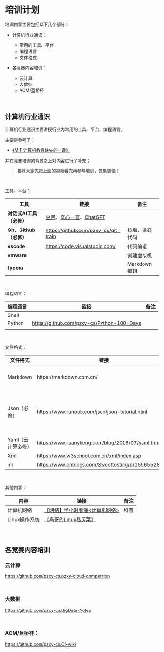 # 培训计划

培训内容主要包括以下几个部分：

- 计算机行业通识：
    - 常用的工具、平台
    - 编程语言
    - 文件格式

- 各竞赛内容培训：
    - 云计算
    - 大数据
    - ACM/蓝桥杯


<br/>

## 计算机行业通识

计算机行业通识主要讲授行业内常用的工具、平台、编程语言。

主要是参考了：

-   [《MIT 计算机教育缺失的一课》](https://space.bilibili.com/518734451/channel/seriesdetail?sid=3320015)

并在竞赛培训的背景之上对内容进行了补充；

>   **推荐大家先把上面的视频看完再参与培训，效果更佳！**

<br/>

工具、平台：

| 工具                     | 链接                                                         | 备注           |
| ------------------------ | ------------------------------------------------------------ | -------------- |
| **对话式AI工具（必修）** | [豆包](https://www.doubao.com/chat/)、[文心一言](https://yiyan.baidu.com/)、[ChatGPT](https://chat.tinycms.xyz:3002/) |                |
| **Git、Github（必修）**  | https://github.com/pzxy-cs/git-train                         | 拉取、提交代码 |
| **vscode**               | https://code.visualstudio.com/                               | 代码编辑       |
| **vmware**               |                                                              | 创建虚拟机     |
| **typora**               |                                                              | Markdown编辑   |

<br/>


编程语言：

| 编程语言 | 链接                                       | 备注 |
| -------- | ------------------------------------------ | ---- |
| Shell    |                                            |      |
| Python   | https://github.com/pzxy-cs/Python-100-Days |      |
|          |                                            |      |

<br/>

文件格式：

| 文件格式           | 链接                                                 | 备注                 |
| ------------------ | ---------------------------------------------------- | -------------------- |
| Markdown           | https://markdown.com.cn/                             | 记笔记格式           |
| Json（必修）       | https://www.runoob.com/json/json-tutorial.html       | 配置、前后端请求格式 |
| Yaml（云计算必修） | https://www.ruanyifeng.com/blog/2016/07/yaml.html    | 配置                 |
| Xml                | https://www.w3school.com.cn/xml/index.asp            | 配置                 |
| ini                | https://www.cnblogs.com/Sweettesting/p/15965528.html | 配置                 |

<br/>

其他内容：

| 内容          | 链接                                                         | 备注 |
| ------------- | ------------------------------------------------------------ | ---- |
| 计算机网络    | [【网络】半小时看懂<计算机网络>](https://www.bilibili.com/video/BV124411k7uV/) | 科普 |
| Linux操作系统 | [《鸟哥的Linux私房菜》](https://book.douban.com/subject/30359954/) |      |
|               |                                                              |      |

<br/>

## 各竞赛内容培训

### 云计算

https://github.com/pzxy-cs/pzxy-cloud-competition

<br/>

### 大数据

https://github.com/pzxy-cs/BigData-Notes

<br/>

### ACM/蓝桥杯：

https://github.com/pzxy-cs/OI-wiki

